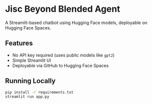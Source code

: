 # Jisc Beyond Blended Agent

A Streamlit-based chatbot using Hugging Face models, deployable on Hugging Face Spaces.

## Features

- No API key required (uses public models like `gpt2`)
- Simple Streamlit UI
- Deployable via GitHub to Hugging Face Spaces

## Running Locally

```bash
pip install -r requirements.txt
streamlit run app.py
